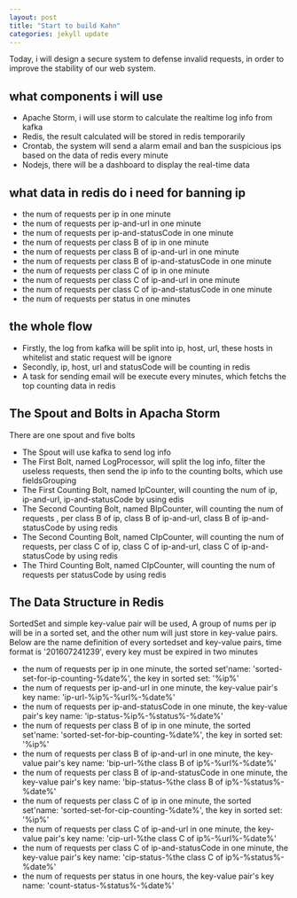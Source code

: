 ```yaml
---
layout: post
title: "Start to build Kahn"
categories: jekyll update
---
```

Today, i will design a secure system to defense invalid requests, in order to improve the stability of our web system.

## what components i will use
* Apache Storm, i will use storm to calculate the realtime log info from kafka
* Redis, the result calculated will be stored in redis temporarily
* Crontab, the system will send a alarm email and ban the suspicious ips based on the data of redis every minute
* Nodejs, there will be a dashboard to display the real-time data

## what data in redis do i need for banning ip
* the num of requests per ip in one minute
* the num of requests per ip-and-url in one minute
* the num of requests per ip-and-statusCode in one minute
* the num of requests per class B of ip in one minute
* the num of requests per class B of ip-and-url in one minute
* the num of requests per class B of ip-and-statusCode in one minute
* the num of requests per class C of ip in one minute
* the num of requests per class C of ip-and-url in one minute
* the num of requests per class C of ip-and-statusCode in one minute
* the num of requests per status in one minutes

## the whole flow
* Firstly, the log from kafka will be split into ip, host, url, these hosts in whitelist and static request will be ignore
* Secondly, ip, host, url and statusCode will be counting in redis
* A task for sending email will be execute every minutes, which fetchs the top counting data in redis

## The Spout and Bolts in Apacha Storm
There are one spout and five bolts

* The Spout will use kafka to send log info
* The First Bolt, named LogProcessor, will split the log info, filter the useless requests, then send the ip info to the counting bolts, which use fieldsGrouping
* The First Counting Bolt, named IpCounter, will counting the num of ip, ip-and-url, ip-and-statusCode by using edis 
* The Second Counting Bolt, named BIpCounter, will counting the num of requests , per class B of ip, class B of ip-and-url, class B of ip-and-statusCode by using redis
* The Second Counting Bolt, named CIpCounter, will counting the num of requests, per class C of ip, class C of ip-and-url, class C of ip-and-statusCode by using redis
* The Third Counting Bolt, named CIpCounter, will counting the num of requests per statusCode by using redis

## The Data Structure in Redis
SortedSet and simple key-value pair will be used, A group of nums per ip will be in a sorted set, and the other num will just store in key-value pairs.
Below are the name definition of every sortedset and key-value pairs, time format is '201607241239', every key must be expired in two minutes

* the num of requests per ip in one minute, the sorted set'name: 'sorted-set-for-ip-counting-%date%', the key in sorted set: '%ip%'
* the num of requests per ip-and-url in one minute, the key-value pair's key name: 'ip-url-%ip%-%url%-%date%'
* the num of requests per ip-and-statusCode in one minute, the key-value pair's key name: 'ip-status-%ip%-%status%-%date%'
* the num of requests per class B of ip in one minute, the sorted set'name: 'sorted-set-for-bip-counting-%date%', the key in sorted set: '%ip%'
* the num of requests per class B of ip-and-url in one minute, the key-value pair's key name: 'bip-url-%the class B of ip%-%url%-%date%'
* the num of requests per class B of ip-and-statusCode in one minute, the key-value pair's key name: 'bip-status-%the class B of ip%-%status%-%date%'
* the num of requests per class C of ip in one minute, the sorted set'name: 'sorted-set-for-cip-counting-%date%', the key in sorted set: '%ip%'
* the num of requests per class C of ip-and-url in one minute, the key-value pair's key name: 'cip-url-%the class C of ip%-%url%-%date%'
* the num of requests per class C of ip-and-statusCode in one minute, the key-value pair's key name: 'cip-status-%the class C of ip%-%status%-%date%'
* the num of requests per status in one hours, the key-value pair's key name: 'count-status-%status%-%date%'
